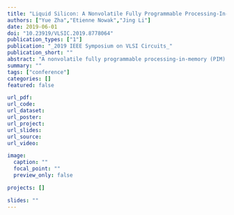 ```yaml
---
title: "Liquid Silicon: A Nonvolatile Fully Programmable Processing-In-Memory Processor with Monolithically Integrated ReRAM for Big Data/Machine Learning Applications"
authors: ["Yue Zha","Etienne Nowak","Jing Li"]
date: 2019-06-01
doi: "10.23919/VLSIC.2019.8778064"
publication_types: ["1"]
publication: "_2019 IEEE Symposium on VLSI Circuits_"
publication_short: ""
abstract: "A nonvolatile fully programmable processing-in-memory (PIM) processor named Liquid Silicon (L-Si) is demonstrated, which combines the superior programmability of general-purpose computing devices (e.g. FPGA) and the high power efficiency of domain-specific accelerators. Besides the general computing applications, L-Si is particularly well suited for AI/machine learning and big data applications, which not only pose high computational/memory demand but also evolves rapidly. L-Si is fabricated by monolithically integrating HfO 2 resistive RAM on top of commercial 130nm Si CMOS. Our measurement confirmed the fabricated chip operates reliably at low voltage of 650 mV. It achieves 60.9 TOPS/W in performing neural network inferences and 480 GOPS/W in performing content-based similarity search (a key big data application) at nominal voltage supply of 1.2V, showing >3× and ~100× power efficiency improvement over the state-of-the-art domain-specific CMOS-/RRAM-based accelerators. In addition, it outperforms the latest nonvolatile FPGA in energy efficiency by ~3× in general compute-intensive applications."
summary: ""
tags: ["conference"]
categories: []
featured: false

url_pdf:
url_code:
url_dataset:
url_poster:
url_project:
url_slides:
url_source:
url_video:

image:
  caption: ""
  focal_point: ""
  preview_only: false

projects: []

slides: ""
---
```



